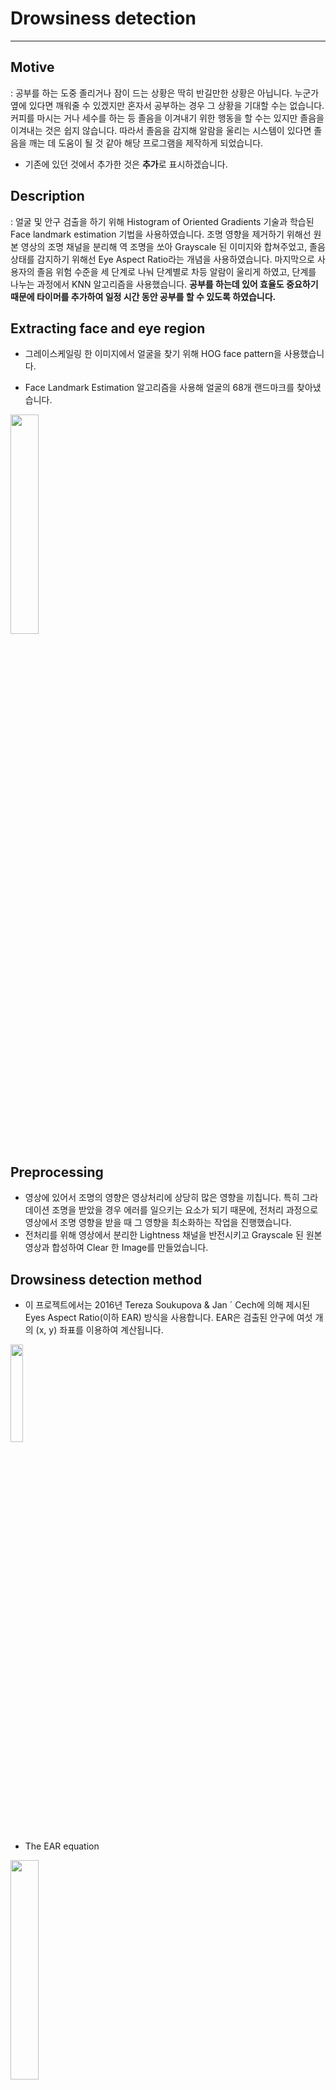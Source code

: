 # Drowsiness detection
***
## Motive
: 공부를 하는 도중 졸리거나 잠이 드는 상황은 딱히 반길만한 상황은 아닙니다. 누군가 옆에 있다면 깨워줄 수 있겠지만 혼자서 공부하는 경우 그 상황을 기대할 수는 없습니다. 커피를 마시는 거나 세수를 하는 등 졸음을 이겨내기 위한 행동을 할 수는 있지만 졸음을 이겨내는 것은 쉽지 않습니다. 따라서 졸음을 감지해 알람을 울리는 시스템이 있다면 졸음을 깨는 데 도움이 될 것 같아 해당 프로그램을 제작하게 되었습니다. 

+ 기존에 있던 것에서 추가한 것은 **추가**로 표시하겠습니다.

  
## Description
: 얼굴 및 안구 검출을 하기 위해 Histogram of Oriented Gradients 기술과 학습된 Face landmark estimation 기법을 사용하였습니다. 조명 영향을 제거하기 위해선 원본 영상의 조명 채널을 분리해 역 조명을 쏘아 Grayscale 된 이미지와 합쳐주었고, 졸음 상태를 감지하기 위해선 Eye Aspect Ratio라는 개념을 사용하였습니다. 마지막으로 사용자의 졸음 위험 수준을 세 단계로 나눠 단계별로 차등 알람이 울리게 하였고, 단계를 나누는 과정에서 KNN 알고리즘을 사용했습니다. **공부를 하는데 있어 효율도 중요하기 때문에 타이머를 추가하여 일정 시간 동안 공부를 할 수 있도록 하였습니다.**


## Extracting face and eye region
+ 그레이스케일링 한 이미지에서 얼굴을 찾기 위해 HOG face pattern을 사용했습니다.
   
+ Face Landmark Estimation 알고리즘을 사용해 얼굴의 68개 랜드마크를 찾아냈습니다.
  
<img src="https://user-images.githubusercontent.com/36785390/52613175-3d6ade80-2ed0-11e9-9290-ee5dc2f2d525.png" width="30%">


## Preprocessing
+ 영상에 있어서 조명의 영향은 영상처리에 상당히 많은 영향을 끼칩니다. 특히 그라데이션 조명을 받았을 경우 에러를 일으키는 요소가 되기 때문에, 전처리 과정으로 영상에서 조명 영향을 받을 때 그 영향을 최소화하는 작업을 진행했습니다.
+ 전처리를 위해 영상에서 분리한 Lightness 채널을 반전시키고 Grayscale 된 원본 영상과 합성하여 Clear 한 Image를 만들었습니다.
    
     
## Drowsiness detection method
+ 이 프로젝트에서는 2016년 Tereza Soukupova & Jan ´ Cech에 의해 제시된 Eyes Aspect Ratio(이하 EAR) 방식을 사용합니다. EAR은 검출된 안구에 여섯 개의 (x, y) 좌표를 이용하여 계산됩니다.
  
<img src="https://user-images.githubusercontent.com/36785390/52702447-83eb3680-2fbf-11e9-985f-f96ec72f5b26.png" width="20%">
   
+ The EAR equation
   
<img src="https://user-images.githubusercontent.com/36785390/52702578-cb71c280-2fbf-11e9-9a06-d4434250d622.png" width ="30%">

+ Calculated EAR
<img src="https://user-images.githubusercontent.com/36785390/52702645-ee9c7200-2fbf-11e9-9757-975fa22da6e1.png" width="60%">

+ 계산된 EAR은 눈을 뜨고 있을 땐 0이 아닌 어떤 값을 갖게 되고, 눈을 감을 땐 0에 가까운 값을 갖습니다. 여기에 어떤 Constant로 Threshold를(졸음을 판단할 때 사용하는 임곗값) 설정할 시 그 값보다 EAR 값이 작아지는지 확인하는 방식으로 사용자가 졸고 있다고 판단할 수 있습니다.
+ 졸음 판별 시 양쪽 눈을 따로 검사할 필요는 없기 때문에 양쪽 눈 각각의 EAR 값을 평균 계산해서 사용하였습니다.
+ **Threshold 값은 프로그램 실행 시 눈을 떴을 때의 EAR 값(open_ear)과 눈을 감았을 때의 EAR 값(closed_ear)을 얻어 closed_ear+((open_ear-closed_ear)/2)라는 식을 통해 결정하였습니다.**


## Drowsiness level selection
+ 약 25프레임 동안 EAR 값이 Threshold보다 작으면 사용자가 졸고 있다고 판단하도록 설정하였습니다. 
+ 이 프로젝트에서는 졸음그래프를 기준으로 실제 졸음 단계를 결정하기 위해서 지도 학습(Supervised Learning) 알고리즘 중 하나인 K-Nearest Neighbor(이하 KNN) 알고리즘을 사용하였습니다.

+ Drowsiness levels are identified by the following conditions.
  1. The first alarm will sound(approximately 0.9 seconds) between level 1 and 2 of the drowsy phase.
  2. If you are dozing (sleeping and waking again and again) in less than 15 seconds, the drowsiness phase starts at level 1 and then the next alarm goes up to 0.
  3. The first alarm is level 2 and the second alarm is level 1 and the third alarm makes level 0 sound when driving drowsy between 15 and 30 seconds.
  4. If you have not been drowsy for more than 30 seconds, set level 2.
+ 졸음 단계는 눈을 감고 있는 시간과 졸음운전 전까지 눈을 뜨고 있던 시간에 따라 구분되고, 졸음 2 -> 0으로 갈수록 알람의 세기는 세집니다.
+ 설정한 Threshold 보다 작을 때 눈을 뜨고 있던 시간에 따라 구분되고, 졸음 2 -> 0으로 갈수록 알람의 세기는 세집니다.

  
. 1. Create arrays with random (x, y)-coordinates.
  
<img src="https://user-images.githubusercontent.com/36785390/52762829-82bc1700-305c-11e9-97cb-b41e35dfb9e6.png" width="30%">
  
  2. Labeling
<img src="https://user-images.githubusercontent.com/36785390/52762830-8485da80-305c-11e9-96db-f24a7a1ebdd6.png" width="40%">
  
  3. Define K value.
<img src="https://user-images.githubusercontent.com/36785390/52762904-e6dedb00-305c-11e9-952c-f201390eb9bd.png" width="50%">
  
  4. Test KNN algorithm.
<img src="https://user-images.githubusercontent.com/36785390/52762907-e8a89e80-305c-11e9-8928-9409bd4eaa7a.png" width="50%">
  
## Timer
+ **미시간 대학의 연구에 따르면, 공부를 집중할 수 있는 효과적인 시간은 25분이라고 합니다. 이를 볼 때 공부를 하는 데 있어 일정 시간을 정해두고 공부를 한 뒤 휴식을 취하고 다시 시작하는 것이 좋다고 생각되어 타이머를 추가하게 되었습니다.**
+ **원하는 시간을 선택하고 start를 누르면 정해둔 시간이 다 지난 뒤 알람을 울릴 것인지 말지 선택할 수 있습니다.**

## GUI
+ **사용자가 편하게 사용할 수 있도록 GUI를 추가하였습니다.**
---
+ **처음 시작**
<img width="50%" src="https://github.com/yu2842/sleep/assets/144086393/7b696aeb-d5b4-42d6-970a-ede08a7d4473"/>


---  
+ **precautions 버튼을 누른 경우**
+ **해당 프로그램을 사용할때의 주의 사항이 적혀 있습니다.**
+ **home 버튼을 통해 처음 시작으로 돌아갈 수 있습니다**
<img width="50%" src="https://github.com/yu2842/practice1/assets/144086393/267d24f9-c1f7-4125-bcf5-1e1d0a42b3ab"/>


---  
+ **'how to use' 버튼을 누른 경우**
+ **사용 할때 도움이 될 만한 것들이 적혀 있습니다.**
+ **home 버튼을 통해 처음 시작으로 돌아갈 수 있습니다.**
<img width="50%" src="https://github.com/yu2842/practice1/assets/144086393/6018acfd-3a01-4161-8301-54bb1ddc0c41"/>
  

---  
+ **처음 시작의 'start' 버튼을 누른 경우**
+ **start 버튼을 누를 경우 위에서 설명했던 Threshold 값을 얻는 작업을 수행합니다.**
+ **start 버튼을 누르기 전 next 버튼을 누르면 Threshold 값이 0으로 설정되므로 정상적인 졸음 판단을 할 수 없습니다.**
+ **Threshold 값을 결정 후 next 버튼을 누르면 timer로 이동합니다.**
<img width="50%" src="https://github.com/yu2842/practice1/assets/144086393/c2e681c5-a603-42d2-b484-9debd24d9cc6"/>
  

---  
+ **timer 버튼을 누르면 타이머가 뜹니다.**
<img width="50%" src="https://github.com/yu2842/practice1/assets/144086393/268681f3-e9ac-4301-8c25-35357ad3dfa6"/>


---  
+ **HH:MM:TT**  
+ **원하시는 시간을 작성 후 start 버튼을 누르면 졸음 판단 작업을 수행합니다.**
+ **시간이 다 지난 후 알람을 울릴지 말지 선택할 수 있습니다.**
+ **주의: pause 버튼이나 stop 버튼을 누른 후 캠을 누르고 'q' 키를 눌러 졸음 판단 작업을 종료하셔야합니다.**  
+ **졸음 판단 작업을 종료하지 않고 start 버튼을 다시 누르면 오류가 발생합니다.**
<img width="50%" src="https://github.com/yu2842/practice1/assets/144086393/7dc69de1-a57d-4764-a5ed-3ce1bd0678e4"/>
<img width="50%" src="https://github.com/yu2842/practice1/assets/144086393/60702dbb-f821-4209-a1f9-a070e1b55f00"/>
 

## File Description
1. **알람 소리**
   - alert_sound.wav
   - init_sound.mp3
   - nomal_alarm.wav
   - short_alarm.mp3
   - ok.wav
   - power_alarm.wav


2. **메인 코드(졸음 판단, 타이머, GUI 실행, EAR측정 등의 역할을 수행)**
   - eend.py
     

3. **QT designer로 만든 ui**
   - how.ui
   - main.ui
   - precautions.ui
   - set.ui
   - ti.ui


4. **영상에서 조명 영향을 받을 때 그 영향을 최소화하는 작업 수행**
   - light_remover.py


5. **졸음 단계를 결정하기 위해서 지도 학습**
   - make_train_data.py


6. **졸음 단계에 따른 알람 소리 선택**
   - ringing_alarm.py

7. **dlib에서 Face landmark estimation 기법을 사용하기 위한 자료**
   - shape_predictor_68_face_landmarks.dat





## Process
1. **처음 시작하는 경우 precautions 버튼과 how to use 버튼을 눌러 주의 사항과 사용법을 익힙니다.**
2. **사용 법을 알고 있거나 익혔을 경우 start 버튼을 누릅니다.**
3. **버튼을 누르면 Setting 창이 뜹니다. 다음과 같은 사항이 적혀 있습니다.**
   + **눈이 닫혔는지를 판단하기 위해 EAR 값을 측정해야 합니다.**
   + **준비가 되셨다면 start 버튼을 눌러주세요.**
   + **3초후 알람이 울립니다.**
   + **다시 알람이 울릴때까지 3초 동안 눈을 뜨고 있어주세요.**
   + **3초 후 알람이 울리면 5초 대기 후 다시 알람이 울릴때까지 5초 동안 눈을 감고 있어주세요.**
   + **다시 알람이 울리면 EAR 값 측정은 끝났습니다.**
   + **next 버튼을 눌러 drowsiness detection을 시작하세요.**
4. **해당 과정을 따르고 next 버튼을 누르면 timer로 이동합니다.**
5. **timer 버튼을 누르면 시간을 정할 수 있고 start 버튼을 누르면 졸음 감지 기능을 수행 할 수 있습니다.**
6. **start 버튼을 누르면 캠이 켜지는데, 이때 얼굴이 제대로 인식되고 있는지는 파란 네모와 초록 선, EAR 값을 보고 알 수 있습니다.**

   
   (**사진은 그림으로 대체합니다.**)

   
   <img width="50%" src="https://github.com/yu2842/practice1/assets/144086393/5d4a05f5-c78f-421d-8551-202569042ddb"/>

 
8. **pause 버튼의 경우 타이머가 일시 정지되며 이때 캠을 누른 후 q키를 눌러 졸음 감지 기능을 중지해야 합니다.**
9. **pause 버튼을 누르고 start 버튼을 누르면 정지되었던 타이머와 졸음 감지 기능이 다시 시작합니다.**
10. **stop 버튼의 경우 타이머가 정지되며 이때 캠을 누른 후 q키를 눌러 졸음 감지 기능을 중지해야 합니다.**
11. **프로그램을 완전히 종료하기 위해 모든 창을 꺼주세요.**


## LICENSE
**MIT**


**관련 정보는 LICENSE에서 확인**

## References
+ [Machine Learning is Fun! Part 4: Modern Face Recognition with Deep Learning](https://medium.com/@ageitgey/machine-learning-is-fun-part-4-modern-face-recognition-with-deep-learning-c3cffc121d78)
+ [Real-Time Eye Blink Detection using Facial Landmarks](https://vision.fe.uni-lj.si/cvww2016/proceedings/papers/05.pdf)
+ [Eye blink detection with OpenCV, Python, and dlib](https://www.pyimagesearch.com/2017/04/24/eye-blink-detection-opencv-python-dlib/)
+ [dlib install tutorial that I refer to](https://www.pyimagesearch.com/2017/03/27/how-to-install-dlib/)
+ [Histograms of Oriented Gradients for Human Detection](https://lear.inrialpes.fr/people/triggs/pubs/Dalal-cvpr05.pdf)
+ [조명(Lighting)의 영향을 제거하는 방법](https://t9t9.com/60)
+ [Drowsiness driving detection system with OpenCV & KNN](https://github.com/woorimlee/drowsiness-detection)
+ [효율적인 공부방법, 어떻게 공부해야 할까?](http://www.hcnews.or.kr/news_gisa/gisa_view.htm?gisa_category=02010300&gisa_idx=10103)
